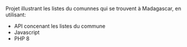 Projet illustrant les listes du comunnes qui se trouvent à Madagascar, en utilisant:
- API concenant les listes du commune
- Javascript
- PHP 8
